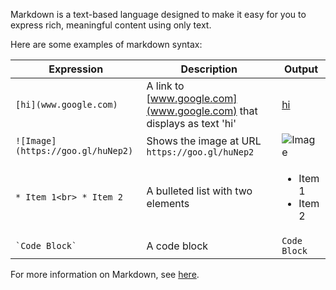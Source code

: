 Markdown is a text-based language designed to make it easy for you to express rich, meaningful content using only text.

Here are some examples of markdown syntax:

| Expression                        | Description                                                           | Output                                  |
| --------------------------------- | --------------------------------------------------------------------- | --------------------------------------- |
| `[hi](www.google.com)`            | A link to [www.google.com](www.google.com) that displays as text 'hi' | [hi](www.google.com)                    |
| `![Image](https://goo.gl/huNep2)` | Shows the image at URL `https://goo.gl/huNep2`                        | ![Image](https://goo.gl/huNep2)         |
| `* Item 1<br> * Item 2`           | A bulleted list with two elements                                     | <ul><li>Item 1</li><li>Item 2</li></ul> |
| `` `Code Block` ``                | A code block                                                          | `Code Block`                            |

For more information on Markdown, see [here](https://guides.github.com/features/mastering-markdown/).

